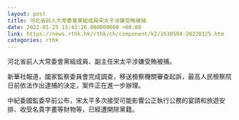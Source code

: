 ```yaml
---
layout: post
title: 河北省前人大常委會黨組成員宋太平涉嫌受賄被捕
date: 2022-01-25 15:42:26.000000000 +08:00
link: https://news.rthk.hk/rthk/ch/component/k2/1630504-20220125.htm
categories: rthk
---
```


河北省前人大常委會黨組成員、副主任宋太平涉嫌受賄被捕。

新華社報道，國家監察委員會完成調查，移送檢察機關審查起訴，最高人民檢察院日前依法作出逮捕的決定，案件正在進一步辦理。

中紀委國監委早前公布，宋太平多次接受可能影響公正執行公務的宴請和旅遊安排、收受名貴字畫等財物等，已經遭開除黨籍。
